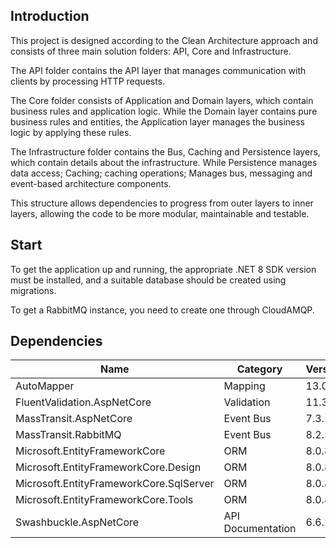 
## Introduction

This project is designed according to the Clean Architecture approach and consists of three main solution folders: API, Core and Infrastructure.

The API folder contains the API layer that manages communication with clients by processing HTTP requests.

The Core folder consists of Application and Domain layers, which contain business rules and application logic. While the Domain layer contains pure business rules and entities, the Application layer manages the business logic by applying these rules.

The Infrastructure folder contains the Bus, Caching and Persistence layers, which contain details about the infrastructure. While Persistence manages data access; Caching; caching operations; Manages bus, messaging and event-based architecture components.

This structure allows dependencies to progress from outer layers to inner layers, allowing the code to be more modular, maintainable and testable.

## Start

To get the application up and running, the appropriate .NET 8 SDK version must be installed, and a suitable database should be created using migrations.

To get a RabbitMQ instance, you need to create one through CloudAMQP.

## Dependencies

| Name                                 | Category           | Version     |
|--------------------------------------|--------------------|-------------|
| AutoMapper                           | Mapping            | 13.0.1      |
| FluentValidation.AspNetCore          | Validation         | 11.3.0      |
| MassTransit.AspNetCore               | Event Bus          | 7.3.1       |
| MassTransit.RabbitMQ                 | Event Bus          | 8.2.5       |
| Microsoft.EntityFrameworkCore        | ORM                | 8.0.8       |
| Microsoft.EntityFrameworkCore.Design | ORM                | 8.0.8       |
| Microsoft.EntityFrameworkCore.SqlServer | ORM             | 8.0.8       |
| Microsoft.EntityFrameworkCore.Tools  | ORM                | 8.0.8       |
| Swashbuckle.AspNetCore               | API Documentation  | 6.6.2       |